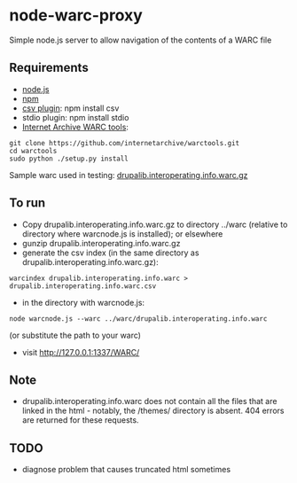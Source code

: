 node-warc-proxy
===============

Simple node.js server to allow navigation of the contents of a WARC file

## Requirements
- [node.js](http://nodejs.org/)
- [npm](https://npmjs.org/)
- [csv plugin](https://github.com/wdavidw/node-csv): npm install csv
- stdio plugin: npm install stdio
- [Internet Archive WARC tools](https://github.com/internetarchive/warctools):

```
git clone https://github.com/internetarchive/warctools.git
cd warctools
sudo python ./setup.py install
```

Sample warc used in testing: [drupalib.interoperating.info.warc.gz](https://dl.dropboxusercontent.com/u/1015702/drupalib.interoperating.info.warc.gz)

## To run

- Copy drupalib.interoperating.info.warc.gz to directory ../warc (relative to directory where warcnode.js is installed); or elsewhere
- gunzip drupalib.interoperating.info.warc.gz
- generate the csv index (in the same directory as drupalib.interoperating.info.warc.gz):

```
warcindex drupalib.interoperating.info.warc > drupalib.interoperating.info.warc.csv
```

- in the directory with warcnode.js:

```
node warcnode.js --warc ../warc/drupalib.interoperating.info.warc
```

(or substitute the path to your warc)

- visit http://127.0.0.1:1337/WARC/

## Note

- drupalib.interoperating.info.warc does not contain all the files that are linked in the html - notably, the /themes/ directory is absent. 
404 errors are returned for these requests.

## TODO

- diagnose problem that causes truncated html sometimes
